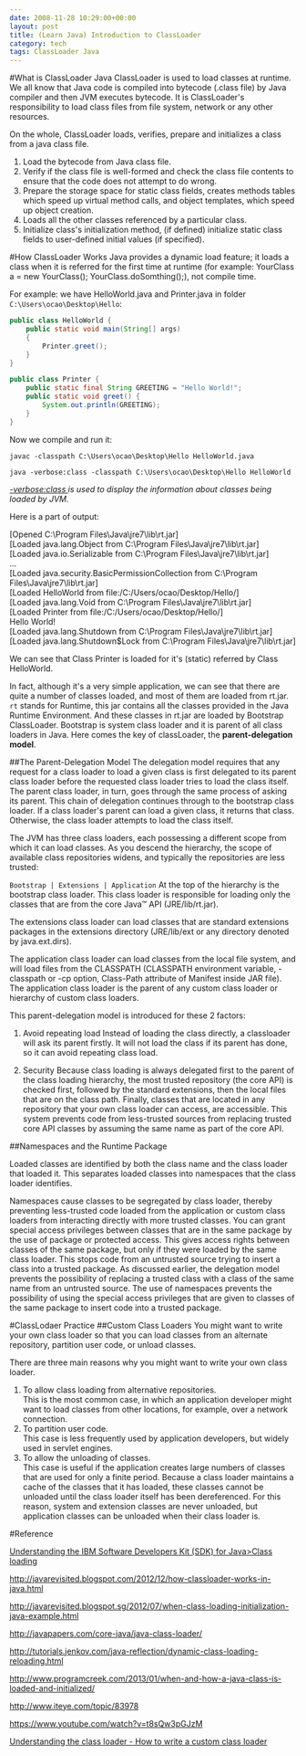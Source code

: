 ```yaml
---
date: 2008-11-28 10:29:00+00:00
layout: post
title: (Learn Java) Introduction to ClassLoader
category: tech
tags: ClassLoader Java
---
```

#What is ClassLoader
Java ClassLoader is used to load classes at runtime. We all know that Java code is compiled into bytecode (.class file) by Java compiler and then JVM executes bytecode. It is ClassLoader's responsibility to load class files from file system, network or any other resources.

On the whole, ClassLoader loads, verifies, prepare and initializes a class from a java class file.

1. Load the bytecode from Java class file.
2. Verify if the class file is well-formed and check the class file contents to ensure that the code does not attempt to do wrong.
3. Prepare the storage space for static class fields, creates methods tables which speed up virtual method calls, and object templates, which speed up object creation.
4. Loads all the other classes referenced by a particular class.
5. Initialize class's initialization method, (if defined) initialize static class fields to user-defined initial values (if specified).

#How ClassLoader Works
Java provides a dynamic load feature; it loads a class when it is referred for the first time at runtime (for example: YourClass a = new YourClass(); YourClass.doSomthing();), not compile time.

For example: we have HelloWorld.java and Printer.java in folder `C:\Users\ocao\Desktop\Hello`:

```java
public class HelloWorld {
	public static void main(String[] args)
	{
		Printer.greet();
	}
}
```

```java
public class Printer {
	public static final String GREETING = "Hello World!";
	public static void greet() {
		System.out.println(GREETING);
	}
}
```
Now we compile and run it:

`javac -classpath C:\Users\ocao\Desktop\Hello HelloWorld.java`

`java -verbose:class -classpath C:\Users\ocao\Desktop\Hello HelloWorld`

_[-verbose:class ](http://java.dzone.com/articles/how-use-verbose-options-java)is used to display the information about classes being loaded by JVM._

Here is a part of output:

>
[Opened C:\Program Files\Java\jre7\lib\rt.jar]  
[Loaded java.lang.Object from C:\Program Files\Java\jre7\lib\rt.jar]  
[Loaded java.io.Serializable from C:\Program Files\Java\jre7\lib\rt.jar]  
...  
[Loaded java.security.BasicPermissionCollection from C:\Program Files\Java\jre7\lib\rt.jar]  
[Loaded HelloWorld from file:/C:/Users/ocao/Desktop/Hello/]  
[Loaded java.lang.Void from C:\Program Files\Java\jre7\lib\rt.jar]  
[Loaded Printer from file:/C:/Users/ocao/Desktop/Hello/]  
Hello World!  
[Loaded java.lang.Shutdown from C:\Program Files\Java\jre7\lib\rt.jar]  
[Loaded java.lang.Shutdown$Lock from C:\Program Files\Java\jre7\lib\rt.jar]  

We can see that Class Printer is loaded for it's (static) referred by Class HelloWorld.

In fact, although it's a very simple application, we can see that there are quite a number of classes loaded, and most of them are loaded from rt.jar. `rt` stands for Runtime, this jar contains all the classes provided in the Java Runtime Environment. And these classes in rt.jar are loaded by Bootstrap ClassLoader. Bootstrap is system class loader and it is parent of all class loaders in Java. Here comes the key of classLoader, the **parent-delegation model**.

##The Parent-Delegation Model
The delegation model requires that any request for a class loader to load a given class is first delegated to its parent class loader before the requested class loader tries to load the class itself. The parent class loader, in turn, goes through the same process of asking its parent. This chain of delegation continues through to the bootstrap class loader. If a class loader's parent can load a given class, it returns that class. Otherwise, the class loader attempts to load the class itself.

The JVM has three class loaders, each possessing a different scope from which it can load classes. As you descend the hierarchy, the scope of available class repositories widens, and typically the repositories are less trusted:

`
Bootstrap
|
Extensions
|
Application
`
At the top of the hierarchy is the bootstrap class loader. This class loader is responsible for loading only the classes that are from the core Java™ API (JRE/lib/rt.jar).

The extensions class loader can load classes that are standard extensions packages in the extensions directory (JRE/lib/ext or any directory denoted by java.ext.dirs).

The application class loader can load classes from the local file system, and will load files from the CLASSPATH (CLASSPATH environment variable, -classpath or -cp option, Class-Path attribute of Manifest inside JAR file). The application class loader is the parent of any custom class loader or hierarchy of custom class loaders.

This parent-delegation model is introduced for these 2 factors: 

1. Avoid repeating load
Instead of loading the class directly, a classloader will ask its parent firstly. It will not load the class if its parent has done, so it can avoid repeating class load.

2. Security
Because class loading is always delegated first to the parent of the class loading hierarchy, the most trusted repository (the core API) is checked first, followed by the standard extensions, then the local files that are on the class path. Finally, classes that are located in any repository that your own class loader can access, are accessible. This system prevents code from less-trusted sources from replacing trusted core API classes by assuming the same name as part of the core API.

##Namespaces and the Runtime Package

Loaded classes are identified by both the class name and the class loader that loaded it. This separates loaded classes into namespaces that the class loader identifies.

Namespaces cause classes to be segregated by class loader, thereby preventing less-trusted code loaded from the application or custom class loaders from interacting directly with more trusted classes. You can grant special access privileges between classes that are in the same package by the use of package or protected access. This gives access rights between classes of the same package, but only if they were loaded by the same class loader. This stops code from an untrusted source trying to insert a class into a trusted package. As discussed earlier, the delegation model prevents the possibility of replacing a trusted class with a class of the same name from an untrusted source. The use of namespaces prevents the possibility of using the special access privileges that are given to classes of the same package to insert code into a trusted package.

#ClassLodaer Practice
##Custom Class Loaders
You might want to write your own class loader so that you can load classes from an alternate repository, partition user code, or unload classes.

There are three main reasons why you might want to write your own class loader.

1. To allow class loading from alternative repositories.  
   This is the most common case, in which an application developer might want to load classes from other locations, for example, over a network connection.
2. To partition user code.  
   This case is less frequently used by application developers, but widely used in servlet engines.
3. To allow the unloading of classes.  
   This case is useful if the application creates large numbers of classes that are used for only a finite period. Because a class loader maintains a cache of the classes that it has loaded, these classes cannot be unloaded until the class loader itself has been dereferenced. For this reason, system and extension classes are never unloaded, but application classes can be unloaded when their class loader is.


#Reference

[Understanding the IBM Software Developers Kit (SDK) for Java>Class loading](http://www-01.ibm.com/support/knowledgecenter/SSYKE2_7.0.0/com.ibm.java.aix.70.doc/diag/understanding/class_loader.html?lang=en)

http://javarevisited.blogspot.com/2012/12/how-classloader-works-in-java.html

http://javarevisited.blogspot.sg/2012/07/when-class-loading-initialization-java-example.html

http://javapapers.com/core-java/java-class-loader/

http://tutorials.jenkov.com/java-reflection/dynamic-class-loading-reloading.html

http://www.programcreek.com/2013/01/when-and-how-a-java-class-is-loaded-and-initialized/

http://www.iteye.com/topic/83978

https://www.youtube.com/watch?v=t8sQw3pGJzM

[Understanding the class loader - How to write a custom class loader](http://publib.boulder.ibm.com/infocenter/javasdk/v1r4m2/index.jsp?topic=%2Fcom.ibm.java.doc.diagnostics.142%2Fhtml%2Fid1100.html)